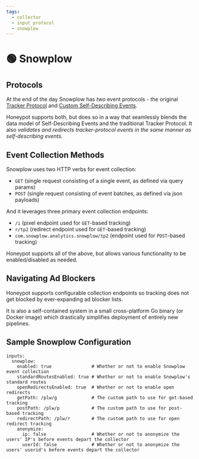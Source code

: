 ```yaml
---
tags:
  - collector
  - input protocol
  - snowplow
---
```


# 🟢 Snowplow


## Protocols

At the end of the day Snowplow has *two* event protocols - the original [Tracker Protocol](https://docs.snowplowanalytics.com/docs/collecting-data/collecting-from-own-applications/snowplow-tracker-protocol/) and [Custom Self-Describing Events](https://docs.snowplowanalytics.com/docs/collecting-data/collecting-from-own-applications/javascript-trackers/javascript-tracker/javascript-tracker-v2/tracking-specific-events/#tracking-custom-self-describing-events).

Honeypot supports both, but does so in a way that seamlessly blends the data model of Self-Describing Events and the traditional Tracker Protocol. It also *validates and redirects tracker-protocol events in the same manner as self-describing events.*

## Event Collection Methods

Snowplow uses two HTTP verbs for event collection:

  - `GET` (single request consisting of a single event, as defined via query params)
  - `POST` (single request consisting of event batches, as defined via json payloads)

And it leverages three primary event collection endpoints:

  - `/i` (pixel endpoint used for `GET`-based tracking)
  - `r/tp2` (redirect endpoint used for `GET`-based tracking)
  - `com.snowplow.analytics.snowplow/tp2` (endpoint used for `POST`-based tracking)

Honeypot supports all of the above, but allows various functionality to be enabled/disabled as needed.

## Navigating Ad Blockers

Honeypot supports configurable collection endpoints so tracking does not get blocked by ever-expanding ad blocker lists.

It is also a self-contained system in a small cross-platform Go binary (or Docker image) which drastically simplifies deployment of entirely new pipelines.


## Sample Snowplow Configuration

```
inputs:
  snowplow:
    enabled: true               # Whether or not to enable Snowplow event collection
    standardRoutesEnabled: true # Whether or not to enable Snowplow's standard routes
    openRedirectsEnabled: true  # Whether or not to enable open redirects
    getPath: /plw/g             # The custom path to use for get-based tracking
    postPath: /plw/p            # The custom path to use for post-based tracking
    redirectPath: /plw/r        # The custom path to use for open redirect tracking
    anonymize:
      ip: false                 # Whether or not to anonymize the users' IP's before events depart the collector
      userId: false             # Whether or not to anonymize the users' userid's before events depart the collector
```
